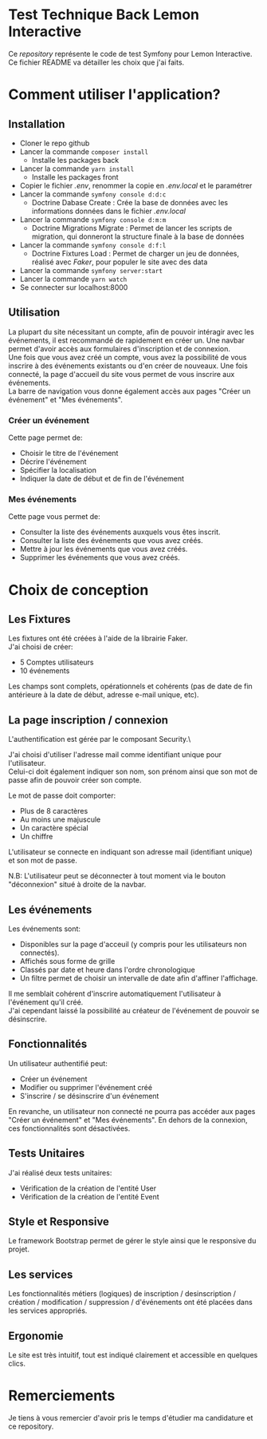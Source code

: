 # Test Technique Back Lemon Interactive
Ce *repository* représente le code de test Symfony pour Lemon Interactive.\
Ce fichier README va détailler les choix que j'ai faits.

# Comment utiliser l'application?

## Installation
- Cloner le repo github
- Lancer la commande `composer install` 
  - Installe les packages back
- Lancer la commande `yarn install`
  - Installe les packages front
- Copier le fichier *.env*, renommer la copie en *.env.local* et le paramétrer
- Lancer la commande `symfony console d:d:c`
  - Doctrine Dabase Create : Crée la base de données avec les informations données dans le fichier *.env.local*
- Lancer la commande `symfony console d:m:m`
  - Doctrine Migrations Migrate : Permet de lancer les scripts de migration, qui donneront la structure finale à la base de données
- Lancer la commande `symfony console d:f:l`
  - Doctrine Fixtures Load : Permet de charger un jeu de données, réalisé avec *Faker*, pour populer le site avec des data
- Lancer la commande `symfony server:start`
- Lancer la commande `yarn watch`
- Se connecter sur localhost:8000

## Utilisation
La plupart du site nécessitant un compte, afin de pouvoir intéragir avec les événements, il est recommandé de rapidement en créer un. Une navbar permet d'avoir accès aux formulaires d'inscription et de connexion. \
Une fois que vous avez créé un compte, vous avez la possibilité de vous inscrire à des événements existants ou d'en créer de nouveaux. Une fois connecté, la page d'accueil du site vous permet de vous inscrire aux événements.\
La barre de navigation vous donne également accès aux pages "Créer un événement" et "Mes événements".

### Créer un événement
Cette page permet de:
- Choisir le titre de l'événement
- Décrire l'événement
- Spécifier la localisation 
- Indiquer la date de début et de fin de l'événement

### Mes événements
Cette page vous permet de:
- Consulter la liste des événements auxquels vous êtes inscrit.
- Consulter la liste des événements que vous avez créés.
- Mettre à jour les événements que vous avez créés.
- Supprimer les événements que vous avez créés.

# Choix de conception
## Les Fixtures
Les fixtures ont été créées à l'aide de la librairie Faker.\
J'ai choisi de créer:
- 5 Comptes utilisateurs 
- 10 événements

Les champs sont complets, opérationnels et cohérents (pas de date de fin antérieure à la date de début, adresse e-mail unique, etc).

## La page inscription / connexion
L'authentification est gérée par le composant Security.\

J'ai choisi d'utiliser l'adresse mail comme identifiant unique pour l'utilisateur.\
Celui-ci doit également indiquer son nom, son prénom ainsi que son mot de passe afin de pouvoir créer son compte.

Le mot de passe doit comporter:
 - Plus de 8 caractères
 - Au moins une majuscule
 - Un caractère spécial
 - Un chiffre

L'utilisateur se connecte en indiquant son adresse mail (identifiant unique) et son mot de passe.

N.B: L'utilisateur peut se déconnecter à tout moment via le bouton "déconnexion" situé à droite de la navbar.

## Les événements
Les événements sont:
- Disponibles sur la page d'acceuil (y compris pour les utilisateurs non connectés).
- Affichés sous forme de grille
- Classés par date et heure dans l'ordre chronologique
- Un filtre permet de choisir un intervalle de date afin d'affiner l'affichage.

Il me semblait cohérent d'inscrire automatiquement l'utilisateur à l'événement qu'il créé.\
J'ai cependant laissé la possibilité au créateur de l'événement de pouvoir se désinscrire.

## Fonctionnalités
Un utilisateur authentifié peut:
- Créer un événement
- Modifier ou supprimer l'événement créé
- S'inscrire / se désinscrire d'un événement

En revanche, un utilisateur non connecté ne pourra pas accéder aux pages "Créer un événement" et "Mes événements". En dehors de la connexion, ces fonctionnalités sont désactivées.

## Tests Unitaires
J'ai réalisé deux tests unitaires:
- Vérification de la création de l'entité User
- Vérification de la création de l'entité Event

## Style et Responsive

Le framework Bootstrap permet de gérer le style ainsi que le responsive du projet.

## Les services
Les fonctionnalités métiers (logiques) de inscription / desinscription /  création / modification / suppression /  d'événements ont été placées dans les services appropriés.

## Ergonomie
Le site est très intuitif, tout est indiqué clairement et accessible en quelques clics.

# Remerciements
Je tiens à vous remercier d'avoir pris le temps d'étudier ma candidature et ce repository.
